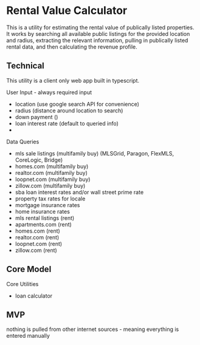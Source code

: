 # Rental Value Calculator

This is a utility for estimating the rental value of publically listed properties. It works by searching all available public listings for the provided location and radius, extracting the relevant information, pulling in publically listed rental data, and then calculating the revenue profile.

## Technical

This utility is a client only web app built in typescript.

User Input - always required input
- location (use google search API for convenience)
- radius (distance around location to search)
- down payment ()
- loan interest rate (default to queried info)
- 

Data Queries
- mls sale listings (multifamily buy) (MLSGrid, Paragon, FlexMLS, CoreLogic, Bridge)
 - homes.com (multifamily buy)
 - realtor.com (multifamily buy)
 - loopnet.com (multifamily buy)
 - zillow.com (multifamily buy)
- sba loan interest rates and/or wall street prime rate
- property tax rates for locale
- mortgage insurance rates
- home insurance rates
- mls rental listings (rent)
 - apartments.com (rent)
 - homes.com (rent)
 - realtor.com (rent)
 - loopnet.com (rent)
 - zillow.com (rent)

 Core Model
 - 

 Core Utilities
 - loan calculator

## MVP

nothing is pulled from other internet sources - meaning everything is entered manually
